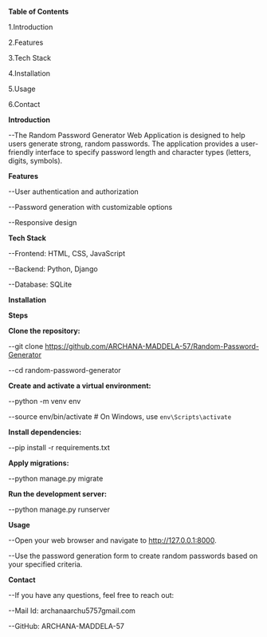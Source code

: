 **Table of Contents**

1.Introduction

2.Features

3.Tech Stack

4.Installation

5.Usage

6.Contact

**Introduction**

--The Random Password Generator Web Application is designed to help users generate strong, random passwords. The application provides a user-friendly interface to specify password length and character types (letters, digits, symbols).

**Features**

--User authentication and authorization

--Password generation with customizable options

--Responsive design

**Tech Stack**

--Frontend: HTML, CSS, JavaScript

--Backend: Python, Django

--Database: SQLite

**Installation**

**Steps**

**Clone the repository:**

--git clone https://github.com/ARCHANA-MADDELA-57/Random-Password-Generator

--cd random-password-generator

**Create and activate a virtual environment:**

--python -m venv env

--source env/bin/activate  # On Windows, use `env\Scripts\activate`

**Install dependencies:**

--pip install -r requirements.txt

**Apply migrations:**

--python manage.py migrate

**Run the development server:**

--python manage.py runserver

**Usage**

--Open your web browser and navigate to http://127.0.0.1:8000.

--Use the password generation form to create random passwords based on your specified criteria.

**Contact**

--If you have any questions, feel free to reach out:

--Mail Id: archanaarchu5757gmail.com

--GitHub: ARCHANA-MADDELA-57

